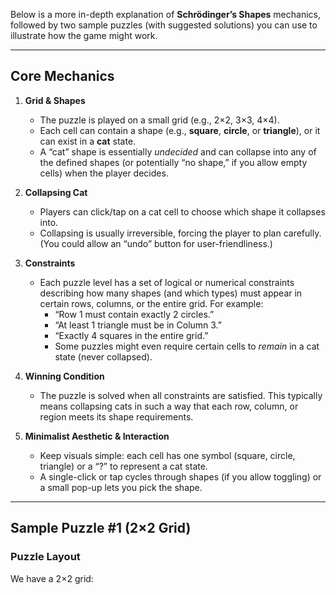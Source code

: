 Below is a more in-depth explanation of **Schrödinger’s Shapes** mechanics, followed by two sample puzzles (with suggested solutions) you can use to illustrate how the game might work.

---

## **Core Mechanics**

1. **Grid & Shapes**  
   - The puzzle is played on a small grid (e.g., 2×2, 3×3, 4×4).  
   - Each cell can contain a shape (e.g., **square**, **circle**, or **triangle**), or it can exist in a **cat** state.  
   - A “cat” shape is essentially *undecided* and can collapse into any of the defined shapes (or potentially “no shape,” if you allow empty cells) when the player decides.

2. **Collapsing Cat**  
   - Players can click/tap on a cat cell to choose which shape it collapses into.  
   - Collapsing is usually irreversible, forcing the player to plan carefully. (You could allow an “undo” button for user-friendliness.)

3. **Constraints**  
   - Each puzzle level has a set of logical or numerical constraints describing how many shapes (and which types) must appear in certain rows, columns, or the entire grid. For example:  
     - “Row 1 must contain exactly 2 circles.”  
     - “At least 1 triangle must be in Column 3.”  
     - “Exactly 4 squares in the entire grid.”  
     - Some puzzles might even require certain cells to *remain* in a cat state (never collapsed).

4. **Winning Condition**  
   - The puzzle is solved when all constraints are satisfied. This typically means collapsing cats in such a way that each row, column, or region meets its shape requirements.

5. **Minimalist Aesthetic & Interaction**  
   - Keep visuals simple: each cell has one symbol (square, circle, triangle) or a “?” to represent a cat state.  
   - A single-click or tap cycles through shapes (if you allow toggling) or a small pop-up lets you pick the shape.

---

## **Sample Puzzle #1 (2×2 Grid)**

### Puzzle Layout

We have a 2×2 grid:
